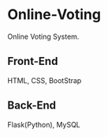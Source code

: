 # Online-Voting
Online Voting System.
## Front-End
HTML, CSS, BootStrap

## Back-End
Flask(Python), MySQL
